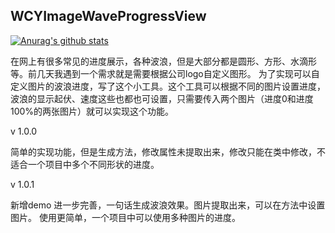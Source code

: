 ## WCYImageWaveProgressView

[![Anurag's github stats](https://github-readme-stats.vercel.app/api?username=WeiCY)](https://github.com/anuraghazra/github-readme-stats)

在网上有很多常见的进度展示，各种波浪，但是大部分都是圆形、方形、水滴形等。前几天我遇到一个需求就是需要根据公司logo自定义图形。
为了实现可以自定义图片的波浪进度，写了这个小工具。这个工具可以根据不同的图片设置进度，波浪的显示起伏、速度这些也都也可设置，只需要传入两个图片（进度0和进度100%的两张图片）就可以实现这个功能。


v 1.0.0

简单的实现功能，但是生成方法，修改属性未提取出来，修改只能在类中修改，不适合一个项目中多个不同形状的进度。

v 1.0.1

新增demo
进一步完善，一句话生成波浪效果。图片提取出来，可以在方法中设置图片。
使用更简单，一个项目中可以使用多种图片的进度。
